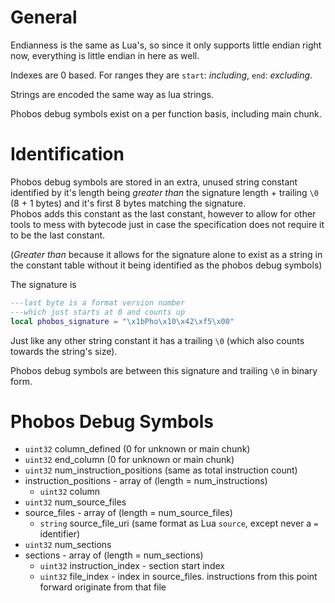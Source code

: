 
# General

Endianness is the same as Lua's, so since it only supports little endian right now, everything is little endian in here as well.

Indexes are 0 based. For ranges they are `start`: _including_, `end`: _excluding_.

Strings are encoded the same way as lua strings.

Phobos debug symbols exist on a per function basis, including main chunk.

# Identification

Phobos debug symbols are stored in an extra, unused string constant identified by it's length being _greater than_ the signature length + trailing `\0` (8 + 1 bytes) and it's first 8 bytes matching the signature.\
Phobos adds this constant as the last constant, however to allow for other tools to mess with bytecode just in case the specification does not require it to be the last constant.

(_Greater than_ because it allows for the signature alone to exist as a string in the constant table without it being identified as the phobos debug symbols)

The signature is
```lua
---last byte is a format version number
---which just starts at 0 and counts up
local phobos_signature = "\x1bPho\x10\x42\xf5\x00"
```

Just like any other string constant it has a trailing `\0` (which also counts towards the string's size).

Phobos debug symbols are between this signature and trailing `\0` in binary form.

# Phobos Debug Symbols

- `uint32` column_defined (0 for unknown or main chunk)
- `uint32` end_column (0 for unknown or main chunk)
- `uint32` num_instruction_positions (same as total instruction count)
- instruction_positions - array of (length = num_instructions)
  - `uint32` column
- `uint32` num_source_files
- source_files - array of (length = num_source_files)
  - `string` source_file_uri (same format as Lua `source`, except never a `=` identifier)
- `uint32` num_sections
- sections - array of (length = num_sections)
  - `uint32` instruction_index - section start index
  - `uint32` file_index - index in source_files. instructions from this point forward originate from that file
